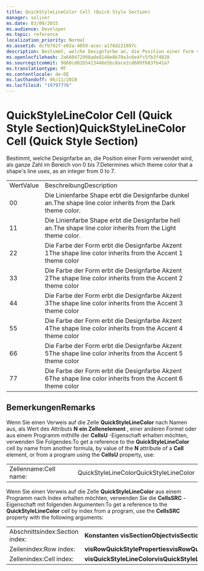 ```yaml
---
title: QuickStyleLineColor Cell (Quick Style Section)
manager: soliver
ms.date: 03/09/2015
ms.audience: Developer
ms.topic: reference
localization_priority: Normal
ms.assetid: dcfb792f-e02a-4059-acec-a178d221097c
description: Bestimmt, welche Designfarbe an, die Position einer Form verwendet wird, als ganze Zahl im Bereich von 0 bis 7.
ms.openlocfilehash: 2a660472998ade8148e8b70a3c6e4fc5fb3f4820
ms.sourcegitcommit: 9d60cd82b5413446e5bc8ace2cd689f683fb41a7
ms.translationtype: MT
ms.contentlocale: de-DE
ms.lasthandoff: 06/11/2018
ms.locfileid: "19797776"
---
```

# <a name="quickstylelinecolor-cell-quick-style-section"></a><span data-ttu-id="d8d75-103">QuickStyleLineColor Cell (Quick Style Section)</span><span class="sxs-lookup"><span data-stu-id="d8d75-103">QuickStyleLineColor Cell (Quick Style Section)</span></span>

<span data-ttu-id="d8d75-104">Bestimmt, welche Designfarbe an, die Position einer Form verwendet wird, als ganze Zahl im Bereich von 0 bis 7.</span><span class="sxs-lookup"><span data-stu-id="d8d75-104">Determines which theme color that a shape's line uses, as an integer from 0 to 7.</span></span>
  
|||
|:-----|:-----|
|<span data-ttu-id="d8d75-105">Wert</span><span class="sxs-lookup"><span data-stu-id="d8d75-105">Value</span></span>  <br/> |<span data-ttu-id="d8d75-106">Beschreibung</span><span class="sxs-lookup"><span data-stu-id="d8d75-106">Description</span></span>  <br/> |
|<span data-ttu-id="d8d75-107">0</span><span class="sxs-lookup"><span data-stu-id="d8d75-107">0</span></span>  <br/> |<span data-ttu-id="d8d75-108">Die Linienfarbe Shape erbt die Designfarbe dunkel an.</span><span class="sxs-lookup"><span data-stu-id="d8d75-108">The shape line color inherits from the Dark theme color.</span></span>  <br/> |
|<span data-ttu-id="d8d75-109">1</span><span class="sxs-lookup"><span data-stu-id="d8d75-109">1</span></span>  <br/> |<span data-ttu-id="d8d75-110">Die Linienfarbe Shape erbt die Designfarbe hell an.</span><span class="sxs-lookup"><span data-stu-id="d8d75-110">The shape line color inherits from the Light theme color.</span></span>  <br/> |
|<span data-ttu-id="d8d75-111">2</span><span class="sxs-lookup"><span data-stu-id="d8d75-111">2</span></span>  <br/> |<span data-ttu-id="d8d75-112">Die Farbe der Form erbt die Designfarbe Akzent 1</span><span class="sxs-lookup"><span data-stu-id="d8d75-112">The shape line color inherits from the Accent 1 theme color</span></span>  <br/> |
|<span data-ttu-id="d8d75-113">3</span><span class="sxs-lookup"><span data-stu-id="d8d75-113">3</span></span>  <br/> |<span data-ttu-id="d8d75-114">Die Farbe der Form erbt die Designfarbe Akzent 2</span><span class="sxs-lookup"><span data-stu-id="d8d75-114">The shape line color inherits from the Accent 2 theme color</span></span>  <br/> |
|<span data-ttu-id="d8d75-115">4</span><span class="sxs-lookup"><span data-stu-id="d8d75-115">4</span></span>  <br/> |<span data-ttu-id="d8d75-116">Die Farbe der Form erbt die Designfarbe Akzent 3</span><span class="sxs-lookup"><span data-stu-id="d8d75-116">The shape line color inherits from the Accent 3 theme color</span></span>  <br/> |
|<span data-ttu-id="d8d75-117">5</span><span class="sxs-lookup"><span data-stu-id="d8d75-117">5</span></span>  <br/> |<span data-ttu-id="d8d75-118">Die Farbe der Form erbt die Designfarbe Akzent 4</span><span class="sxs-lookup"><span data-stu-id="d8d75-118">The shape line color inherits from the Accent 4 theme color</span></span>  <br/> |
|<span data-ttu-id="d8d75-119">6</span><span class="sxs-lookup"><span data-stu-id="d8d75-119">6</span></span>  <br/> |<span data-ttu-id="d8d75-120">Die Farbe der Form erbt die Designfarbe Akzent 5</span><span class="sxs-lookup"><span data-stu-id="d8d75-120">The shape line color inherits from the Accent 5 theme color</span></span>  <br/> |
|<span data-ttu-id="d8d75-121">7</span><span class="sxs-lookup"><span data-stu-id="d8d75-121">7</span></span>  <br/> |<span data-ttu-id="d8d75-122">Die Farbe der Form erbt die Designfarbe Akzent 6</span><span class="sxs-lookup"><span data-stu-id="d8d75-122">The shape line color inherits from the Accent 6 theme color</span></span>  <br/> |
   
## <a name="remarks"></a><span data-ttu-id="d8d75-123">Bemerkungen</span><span class="sxs-lookup"><span data-stu-id="d8d75-123">Remarks</span></span>

<span data-ttu-id="d8d75-124">Wenn Sie einen Verweis auf die Zelle **QuickStyleLineColor** nach Namen aus, als Wert des Attributs **N** **ein Zellenelement** , einer anderen Formel oder aus einem Programm mithilfe der **CellsU** -Eigenschaft erhalten möchten, verwenden Sie Folgendes:</span><span class="sxs-lookup"><span data-stu-id="d8d75-124">To get a reference to the **QuickStyleLineColor** cell by name from another formula, by value of the **N** attribute of a **Cell** element, or from a program using the **CellsU** property, use:</span></span> 
  
|||
|:-----|:-----|
| <span data-ttu-id="d8d75-125">Zellenname:</span><span class="sxs-lookup"><span data-stu-id="d8d75-125">Cell name:</span></span>  <br/> | <span data-ttu-id="d8d75-126">QuickStyleLineColor</span><span class="sxs-lookup"><span data-stu-id="d8d75-126">QuickStyleLineColor</span></span>  <br/> |
   
<span data-ttu-id="d8d75-127">Wenn Sie einen Verweis auf die Zelle **QuickStyleLineColor** aus einem Programm nach Index erhalten möchten, verwenden Sie die **CellsSRC** -Eigenschaft mit folgenden Argumenten:</span><span class="sxs-lookup"><span data-stu-id="d8d75-127">To get a reference to the **QuickStyleLineColor** cell by index from a program, use the **CellsSRC** property with the following arguments:</span></span> 
  
|||
|:-----|:-----|
| <span data-ttu-id="d8d75-128">Abschnittsindex:</span><span class="sxs-lookup"><span data-stu-id="d8d75-128">Section index:</span></span>  <br/> |<span data-ttu-id="d8d75-129">**Konstanten visSectionObject**</span><span class="sxs-lookup"><span data-stu-id="d8d75-129">**visSectionObject**</span></span> <br/> |
| <span data-ttu-id="d8d75-130">Zeilenindex:</span><span class="sxs-lookup"><span data-stu-id="d8d75-130">Row index:</span></span>  <br/> |<span data-ttu-id="d8d75-131">**visRowQuickStyleProperties**</span><span class="sxs-lookup"><span data-stu-id="d8d75-131">**visRowQuickStyleProperties**</span></span> <br/> |
| <span data-ttu-id="d8d75-132">Zellenindex:</span><span class="sxs-lookup"><span data-stu-id="d8d75-132">Cell index:</span></span>  <br/> |<span data-ttu-id="d8d75-133">**visQuickStyleLineColor**</span><span class="sxs-lookup"><span data-stu-id="d8d75-133">**visQuickStyleLineColor**</span></span> <br/> |
   

